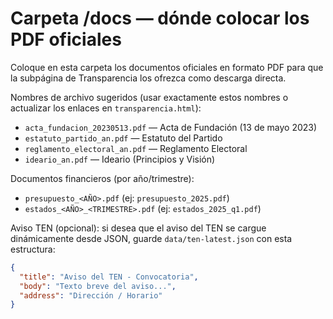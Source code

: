 # Carpeta /docs — dónde colocar los PDF oficiales

Coloque en esta carpeta los documentos oficiales en formato PDF para que la subpágina de Transparencia los ofrezca como descarga directa.

Nombres de archivo sugeridos (usar exactamente estos nombres o actualizar los enlaces en `transparencia.html`):

- `acta_fundacion_20230513.pdf` — Acta de Fundación (13 de mayo 2023)
- `estatuto_partido_an.pdf` — Estatuto del Partido
- `reglamento_electoral_an.pdf` — Reglamento Electoral
- `ideario_an.pdf` — Ideario (Principios y Visión)

Documentos financieros (por año/trimestre):

- `presupuesto_<AÑO>.pdf` (ej: `presupuesto_2025.pdf`)
- `estados_<AÑO>_<TRIMESTRE>.pdf` (ej: `estados_2025_q1.pdf`)

Aviso TEN (opcional): si desea que el aviso del TEN se cargue dinámicamente desde JSON, guarde `data/ten-latest.json` con esta estructura:

```json
{
  "title": "Aviso del TEN - Convocatoria",
  "body": "Texto breve del aviso...",
  "address": "Dirección / Horario"
}
```

